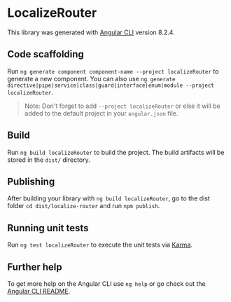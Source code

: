 # LocalizeRouter

This library was generated with [Angular CLI](https://github.com/angular/angular-cli) version 8.2.4.

## Code scaffolding

Run `ng generate component component-name --project localizeRouter` to generate a new component. You can also use `ng generate directive|pipe|service|class|guard|interface|enum|module --project localizeRouter`.
> Note: Don't forget to add `--project localizeRouter` or else it will be added to the default project in your `angular.json` file. 

## Build

Run `ng build localizeRouter` to build the project. The build artifacts will be stored in the `dist/` directory.

## Publishing

After building your library with `ng build localizeRouter`, go to the dist folder `cd dist/localize-router` and run `npm publish`.

## Running unit tests

Run `ng test localizeRouter` to execute the unit tests via [Karma](https://karma-runner.github.io).

## Further help

To get more help on the Angular CLI use `ng help` or go check out the [Angular CLI README](https://github.com/angular/angular-cli/blob/master/README.md).
